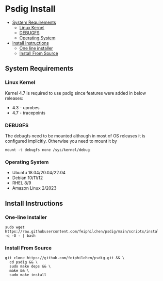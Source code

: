 # Psdig Install

- [System Requirements](#system-requirements)
  - [Linux Kernel](#linux-kernel)
  - [DEBUGFS](#debugfs)
  - [Operating System](#operating-system)
- [Install Instructions](#install-instructions)
  - [One line installer](#one-line-installer)
  - [Install From Source](#install-from-source)

## System Requirements
### Linux Kernel
Kernel 4.7 is required to use psdig since features were added in below releases:
* 4.3 - uprobes
* 4.7 - tracepoints

### DEBUGFS
The debugfs need to be mounted although in most of OS releases it is configured implicitly. Otherwise you need to mount it by
```
mount -t debugfs none /sys/kernel/debug
```

### Operating System
- Ubuntu 18.04/20.04/22.04
- Debian 10/11/12
- RHEL 8/9
- Amazon Linux 2/2023

## Install Instructions
### One-line Installer

```
sudo wget https://raw.githubusercontent.com/feiphilchen/psdig/main/scripts/install.sh -q -O - | bash
```

### Install From Source
```
git clone https://github.com/feiphilchen/psdig.git && \
  cd psdig && \
  sudo make deps && \
  make && \
  sudo make install
```
